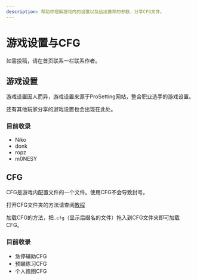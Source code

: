 ```yaml
---
description: 帮助你理解游戏内的设置以及给出推荐的参数，分享CFG文件。
---
```


# 游戏设置与CFG

如需投稿，请在首页联系一栏联系作者。

## 游戏设置

游戏设置因人而异，游戏设置来源于ProSetting网站，整合职业选手的游戏设置。

还有其他玩家分享的游戏设置也会出现在此处。

### 目前收录

+ Niko
+ donk
+ ropz
+ m0NESY

## CFG

CFG是游戏内配置文件的一个文件。使用CFG不会导致封号。

打开CFG文件夹的方法请查阅[教程](Tutorial%20Getting%20Start.md)

加载CFG的方法，把`.cfg`（显示后缀名的文件）拖入到CFG文件夹即可加载CFG。

### 目前收录

+ 急停辅助CFG
+ 预瞄练习CFG
+ 个人跑图CFG